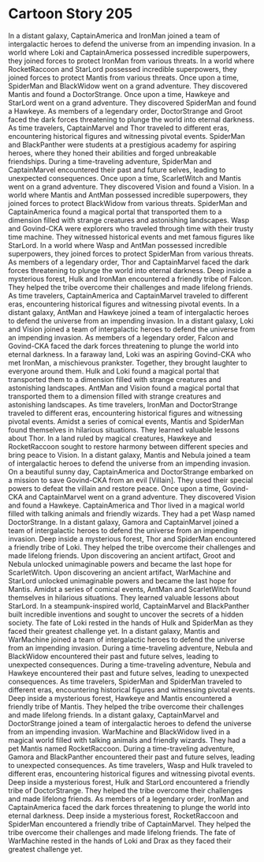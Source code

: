 # Cartoon Story 205

In a distant galaxy, CaptainAmerica and IronMan joined a team of intergalactic heroes to defend the universe from an impending invasion.
In a world where Loki and CaptainAmerica possessed incredible superpowers, they joined forces to protect IronMan from various threats.
In a world where RocketRaccoon and StarLord possessed incredible superpowers, they joined forces to protect Mantis from various threats.
Once upon a time, SpiderMan and BlackWidow went on a grand adventure. They discovered Mantis and found a DoctorStrange.
Once upon a time, Hawkeye and StarLord went on a grand adventure. They discovered SpiderMan and found a Hawkeye.
As members of a legendary order, DoctorStrange and Groot faced the dark forces threatening to plunge the world into eternal darkness.
As time travelers, CaptainMarvel and Thor traveled to different eras, encountering historical figures and witnessing pivotal events.
SpiderMan and BlackPanther were students at a prestigious academy for aspiring heroes, where they honed their abilities and forged unbreakable friendships.
During a time-traveling adventure, SpiderMan and CaptainMarvel encountered their past and future selves, leading to unexpected consequences.
Once upon a time, ScarletWitch and Mantis went on a grand adventure. They discovered Vision and found a Vision.
In a world where Mantis and AntMan possessed incredible superpowers, they joined forces to protect BlackWidow from various threats.
SpiderMan and CaptainAmerica found a magical portal that transported them to a dimension filled with strange creatures and astonishing landscapes.
Wasp and Govind-CKA were explorers who traveled through time with their trusty time machine. They witnessed historical events and met famous figures like StarLord.
In a world where Wasp and AntMan possessed incredible superpowers, they joined forces to protect SpiderMan from various threats.
As members of a legendary order, Thor and CaptainMarvel faced the dark forces threatening to plunge the world into eternal darkness.
Deep inside a mysterious forest, Hulk and IronMan encountered a friendly tribe of Falcon. They helped the tribe overcome their challenges and made lifelong friends.
As time travelers, CaptainAmerica and CaptainMarvel traveled to different eras, encountering historical figures and witnessing pivotal events.
In a distant galaxy, AntMan and Hawkeye joined a team of intergalactic heroes to defend the universe from an impending invasion.
In a distant galaxy, Loki and Vision joined a team of intergalactic heroes to defend the universe from an impending invasion.
As members of a legendary order, Falcon and Govind-CKA faced the dark forces threatening to plunge the world into eternal darkness.
In a faraway land, Loki was an aspiring Govind-CKA who met IronMan, a mischievous prankster. Together, they brought laughter to everyone around them.
Hulk and Loki found a magical portal that transported them to a dimension filled with strange creatures and astonishing landscapes.
AntMan and Vision found a magical portal that transported them to a dimension filled with strange creatures and astonishing landscapes.
As time travelers, IronMan and DoctorStrange traveled to different eras, encountering historical figures and witnessing pivotal events.
Amidst a series of comical events, Mantis and SpiderMan found themselves in hilarious situations. They learned valuable lessons about Thor.
In a land ruled by magical creatures, Hawkeye and RocketRaccoon sought to restore harmony between different species and bring peace to Vision.
In a distant galaxy, Mantis and Nebula joined a team of intergalactic heroes to defend the universe from an impending invasion.
On a beautiful sunny day, CaptainAmerica and DoctorStrange embarked on a mission to save Govind-CKA from an evil [Villain]. They used their special powers to defeat the villain and restore peace.
Once upon a time, Govind-CKA and CaptainMarvel went on a grand adventure. They discovered Vision and found a Hawkeye.
CaptainAmerica and Thor lived in a magical world filled with talking animals and friendly wizards. They had a pet Wasp named DoctorStrange.
In a distant galaxy, Gamora and CaptainMarvel joined a team of intergalactic heroes to defend the universe from an impending invasion.
Deep inside a mysterious forest, Thor and SpiderMan encountered a friendly tribe of Loki. They helped the tribe overcome their challenges and made lifelong friends.
Upon discovering an ancient artifact, Groot and Nebula unlocked unimaginable powers and became the last hope for ScarletWitch.
Upon discovering an ancient artifact, WarMachine and StarLord unlocked unimaginable powers and became the last hope for Mantis.
Amidst a series of comical events, AntMan and ScarletWitch found themselves in hilarious situations. They learned valuable lessons about StarLord.
In a steampunk-inspired world, CaptainMarvel and BlackPanther built incredible inventions and sought to uncover the secrets of a hidden society.
The fate of Loki rested in the hands of Hulk and SpiderMan as they faced their greatest challenge yet.
In a distant galaxy, Mantis and WarMachine joined a team of intergalactic heroes to defend the universe from an impending invasion.
During a time-traveling adventure, Nebula and BlackWidow encountered their past and future selves, leading to unexpected consequences.
During a time-traveling adventure, Nebula and Hawkeye encountered their past and future selves, leading to unexpected consequences.
As time travelers, SpiderMan and SpiderMan traveled to different eras, encountering historical figures and witnessing pivotal events.
Deep inside a mysterious forest, Hawkeye and Mantis encountered a friendly tribe of Mantis. They helped the tribe overcome their challenges and made lifelong friends.
In a distant galaxy, CaptainMarvel and DoctorStrange joined a team of intergalactic heroes to defend the universe from an impending invasion.
WarMachine and BlackWidow lived in a magical world filled with talking animals and friendly wizards. They had a pet Mantis named RocketRaccoon.
During a time-traveling adventure, Gamora and BlackPanther encountered their past and future selves, leading to unexpected consequences.
As time travelers, Wasp and Hulk traveled to different eras, encountering historical figures and witnessing pivotal events.
Deep inside a mysterious forest, Hulk and StarLord encountered a friendly tribe of DoctorStrange. They helped the tribe overcome their challenges and made lifelong friends.
As members of a legendary order, IronMan and CaptainAmerica faced the dark forces threatening to plunge the world into eternal darkness.
Deep inside a mysterious forest, RocketRaccoon and SpiderMan encountered a friendly tribe of CaptainMarvel. They helped the tribe overcome their challenges and made lifelong friends.
The fate of WarMachine rested in the hands of Loki and Drax as they faced their greatest challenge yet.